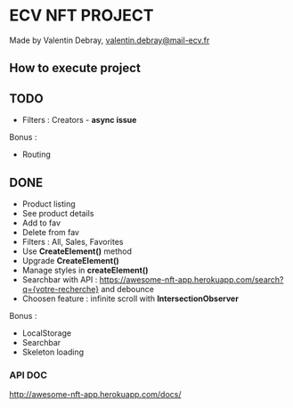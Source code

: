 # ECV NFT PROJECT

Made by Valentin Debray, valentin.debray@mail-ecv.fr

## How to execute project

## TODO

- Filters : Creators - **async issue**

Bonus :

- Routing

## DONE

- Product listing
- See product details
- Add to fav
- Delete from fav
- Filters : All, Sales, Favorites
- Use **CreateElement()** method
- Upgrade **CreateElement()**
- Manage styles in **createElement()**
- Searchbar with API : https://awesome-nft-app.herokuapp.com/search?q={votre-recherche} and debounce
- Choosen feature : infinite scroll with **IntersectionObserver**

Bonus :

- LocalStorage
- Searchbar
- Skeleton loading

### API DOC

http://awesome-nft-app.herokuapp.com/docs/
